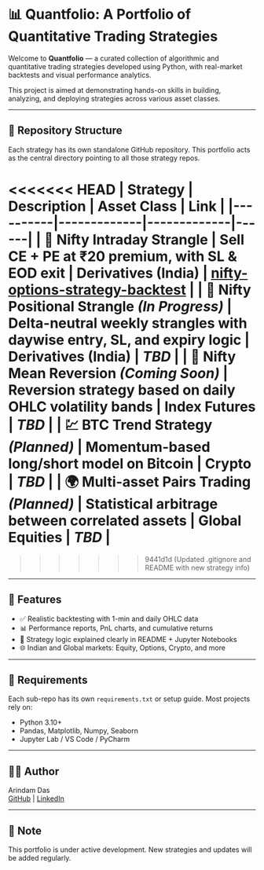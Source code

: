 # 📊 Quantfolio: A Portfolio of Quantitative Trading Strategies

Welcome to **Quantfolio** — a curated collection of algorithmic and quantitative trading strategies developed using Python, with real-market backtests and visual performance analytics.

This project is aimed at demonstrating hands-on skills in building, analyzing, and deploying strategies across various asset classes.

---

## 📁 Repository Structure

Each strategy has its own standalone GitHub repository. This portfolio acts as the central directory pointing to all those strategy repos.

<<<<<<< HEAD
| Strategy | Description | Asset Class | Link |
|----------|-------------|-------------|------|
| 🧪 Nifty Intraday Strangle | Sell CE + PE at ₹20 premium, with SL & EOD exit | Derivatives (India) | [nifty-options-strategy-backtest](https://github.com/adas-quant/nifty-options-strategy-backtest) |
| 📆 Nifty Positional Strangle *(In Progress)* | Delta-neutral weekly strangles with daywise entry, SL, and expiry logic | Derivatives (India) | _TBD_ |
| 🔄 Nifty Mean Reversion *(Coming Soon)* | Reversion strategy based on daily OHLC volatility bands | Index Futures | _TBD_ |
| 💹 BTC Trend Strategy *(Planned)* | Momentum-based long/short model on Bitcoin | Crypto | _TBD_ |
| 🌍 Multi-asset Pairs Trading *(Planned)* | Statistical arbitrage between correlated assets | Global Equities | _TBD_ |
=======
>>>>>>> 9441d1d (Updated .gitignore and README with new strategy info)

---

## 🚀 Features

- ✅ Realistic backtesting with 1-min and daily OHLC data
- 📊 Performance reports, PnL charts, and cumulative returns
- 🧠 Strategy logic explained clearly in README + Jupyter Notebooks
- 🌐 Indian and Global markets: Equity, Options, Crypto, and more

---

## 🔧 Requirements

Each sub-repo has its own `requirements.txt` or setup guide. Most projects rely on:

- Python 3.10+
- Pandas, Matplotlib, Numpy, Seaborn
- Jupyter Lab / VS Code / PyCharm

---

## 👨‍💻 Author

Arindam Das  
[GitHub](https://github.com/adas-quant) | [LinkedIn](https://www.linkedin.com/in/arindam-das-810726b8/)

---

## 📌 Note

This portfolio is under active development. New strategies and updates will be added regularly.

